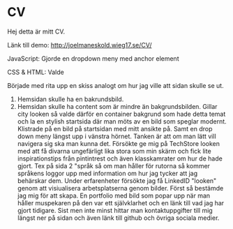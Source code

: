 # CV

Hej detta är mitt CV.

Länk till demo: http://joelmaneskold.wieg17.se/CV/

JavaScript: Gjorde en dropdown meny med anchor element

CSS & HTML: Valde 


Började med rita upp en skiss analogt om hur jag ville att sidan skulle se ut. 

1. Hemsidan skulle ha en bakrundsbild. 
2. Hemsidan skulle ha content som är mindre än bakgrundsbilden. Gillar city looken så valde därför en container bakgrund som hade detta temat och la en stylish startsida där man möts av en bild som speglar modernt. Klistrade på en bild på startsidan med mitt ansikte på. Samt en drop down meny längst upp i vänstra hörnet. Tanken är att om man lätt vill navigera sig ska man kunna det. Försökte ge mig på TechStore looken med att få divarna ungefärligt lika stora som min skärm och fick lite inspirationstips från pintintrest och även klasskamrater om hur de hade gjort. Tex på sida 2 "språk så om man håller för rutorna så kommer språkens loggor upp med information om hur jag tycker att jag behärskar dem. Under erfarenheter försökte jag få LinkedID "looken" genom att visiualisera arbetsplatserna genom bilder. Först så bestämde jag mig för att skapa. En portfolio med bild som popar upp när man håller muspekaren på den var ett självklarhet och en länk till vad jag har gjort tidigare. Sist men inte minst hittar man kontaktuppgifter till mig längst ner på sidan och även länk till github och övriga sociala medier. 

